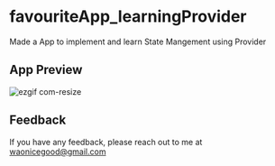 # favouriteApp_learningProvider

Made a App to implement and learn State Mangement using Provider

## App Preview
![ezgif com-resize](https://github.com/pawan-wao/favouriteApp_learningProvider/assets/119276655/a2689fcb-dfec-4082-94fb-32f15d04175e)

## Feedback
If you have any feedback, please reach out to me at waonicegood@gmail.com
